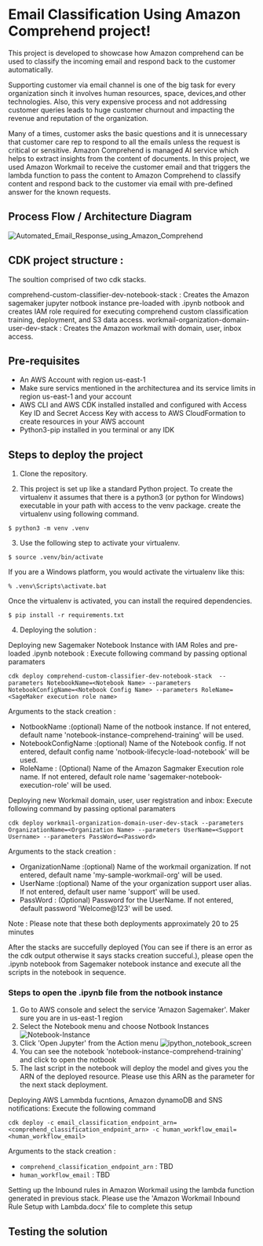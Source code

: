 # Email Classification Using Amazon Comprehend project!

This project is developed to showcase how Amazon comprehend can be used to classify the incoming email and respond back to the customer automatically. 

Supporting customer via email channel is one of the big task for every organization sinch it involves human resources, space, devices,and other technologies. Also, this very expensive process and not addressing customer queries leads to huge customer churnout and impacting the revenue and reputation of the organization. 

Many of a times, customer asks the basic questions and it is unnecessary that customer care rep to respond to all the emails unless the request is critical or sensitive. Amazon Comprehend is managed AI service which helps to extract insights from the content of documents. In this project, we used Amazon Workmail to receive the customer email and that triggers the lambda function to pass the content to Amazon Comprehend to classify content and respond back to the customer via email with pre-defined answer for the known requests.

## Process Flow / Architecture Diagram

![Automated_Email_Response_using_Amazon_Comprehend](/uploads/e7cdbe48f2e56b46086d962d04887d62/Automated_Email_Response_using_Amazon_Comprehend.jpg)

## CDK project structure :
The soultion comprised of two cdk stacks.

comprehend-custom-classifier-dev-notebook-stack : Creates the Amazon sagemaker jupyter notbook instance pre-loaded with .ipynb notbook and creates IAM role required for executing comprehend custom classification training, deployment, and S3 data access.
workmail-organization-domain-user-dev-stack : Creates the Amazon workmail with domain, user, inbox access.

## Pre-requisites
- An AWS Account with region us-east-1
- Make sure servics mentioned in the architecturea and its service limits in region us-east-1 and your account
- AWS CLI and AWS CDK installed installed and configured with Access Key ID and Secret Access Key with access to AWS CloudFormation to create resources in your AWS account
- Python3-pip installed in you terminal or any IDK 

## Steps to deploy the project
1. Clone the repository.

2. This project is set up like a standard Python project. To create the virtualenv it assumes that there is a python3 (or python for Windows) executable in your path with access to the venv package. create the virtualenv using following command.
```
$ python3 -m venv .venv 
```

3. Use the following step to activate your virtualenv.
```
$ source .venv/bin/activate
```
If you are a Windows platform, you would activate the virtualenv like this:
```
% .venv\Scripts\activate.bat
```
Once the virtualenv is activated, you can install the required dependencies.
```
$ pip install -r requirements.txt
```
4. Deploying the solution :

Deploying new Sagemaker Notebook Instance with IAM Roles and pre-loaded .ipynb notebook : Execute following command by passing optional paramaters
```
cdk deploy comprehend-custom-classifier-dev-notebook-stack  --parameters NotebookName=<Notebook Name> --parameters NotebookConfigName=<Notebook Config Name> --parameters RoleName=<SageMaker execution role name>
```

Arguments to the stack creation :
* NotbookName :(optional) Name of the notbook instance. If not entered, default name 'notebook-instance-comprehend-training' will be used.
* NotebookConfigName :(optional) Name of the  Notebook config. If not entered, default config name 'notbook-lifecycle-load-notebook' will be used.
* RoleName : (Optional) Name of the Amazon Sagmaker Execution role name. If not entered, default role name 'sagemaker-notebook-execution-role' will be used.

Deploying new Workmail domain, user, user registration and inbox: Execute following command by passing optional paramaters
```
cdk deploy workmail-organization-domain-user-dev-stack --parameters OrganizationName=<Organization Name> --parameters UserName=<Support Username> --parameters PassWord=<Password>
```
Arguments to the stack creation :
* OrganizationName :(optional) Name of the workmail organization. If not entered, default name 'my-sample-workmail-org' will be used.
* UserName :(optional) Name of the your organization support user alias. If not entered, default user name 'support' will be used.
* PassWord : (Optional) Password for the UserName. If not entered, default password 'Welcome@123' will be used.

Note : Please note that these both deployments approximately 20 to 25 minutes

After the stacks are succefully deployed (You can see if there is an error as the cdk output otherwise it says stacks creation succeful.), please open the .ipynb notebook from Sagemaker notebook instance and execute all the scripts in the notebook in sequence. 
### Steps to open the .ipynb file from the notbook instance
1. Go to AWS console and select the service 'Amazon Sagemaker'. Maker sure you are in us-east-1 region
2. Select the Notebook menu and choose Notbook Instances
![Notebook-Instance](/uploads/f37db490bc2dfef14cdf3b24ae23558c/Notebook-Instance.jpg)
3. Click 'Open Jupyter' from the Action menu
![ipython_notebook_screen](/uploads/0f87e935a948ce54d3832994c7ef8d9b/ipython_notebook_screen.jpg)
4. You can see the notebook 'notebook-instance-comprehend-training' and click to open the notbook
5. The last script in the notebook will deploy the model and gives you the ARN of the deployed resource. Please use this ARN as the parameter for the next stack deployment.

Deploying AWS Lammbda fucntions, Amazon dynamoDB and SNS notifications: Execute the following command 
```
cdk deploy -c email_classification_endpoint_arn=<comprehend_classification_endpoint_arn> -c human_workflow_email=<human_workflow_email>
```

Arguments to the stack creation :

* `comprehend_classification_endpoint_arn` : TBD
* `human_workflow_email` : TBD

Setting up the Inbound rules in Amazon Workmail using the lambda function generated in previous stack. Please use the  'Amazon Workmail Inbound Rule Setup with Lambda.docx' file to complete this setup


## Testing the solution
